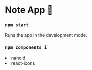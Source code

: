 # Note App 📝


### `npm start`

Runs the app in the development mode.


### `npm components i`

<li>nanoid</li>
<li>react-icons</li>





